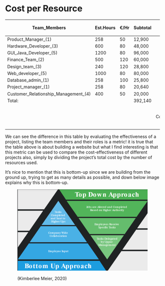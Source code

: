 # Cost per Resource





| <p>Team_Members</p><p> </p>             | <p>Est.Hours</p><p> </p> | <p>€/Hr</p><p> </p> | <p>Subtotal</p><p> </p> |                               |                                  |
| --------------------------------------- | ------------------------ | ------------------- | ----------------------- | ----------------------------- | -------------------------------- |
| Product\_Manager\_(1)                   | 258                      | 50                  | 12,900                  |                               |                                  |
| Hardware\_Developer\_(3)                | 600                      | 80                  | 48,000                  |                               |                                  |
| GUI\_Java\_Developer\_(5)               | 1200                     | 80                  | 96,000                  |                               |                                  |
| Finance\_Team\_(2)                      | 500                      | 120                 | 60,000                  |                               |                                  |
| Design\_team\_(3)                       | 240                      | 120                 | 28,800                  |                               |                                  |
| Web\_developer\_(5)                     | 1000                     | 80                  | 80,000                  |                               |                                  |
| Database\_admin\_(1)                    | 258                      | 100                 | 25,800                  |                               |                                  |
| Project\_manager\_(1)                   | 258                      | 80                  | 20,640                  |                               |                                  |
| Customer\_Relationship\_Management\_(4) | 400                      | 50                  | 20,000                  |                               |                                  |
| Total:                                  |                          |                     | 392,140                 |                               |                                  |
|                                         |                          |                     |                         | <p>Contingency%20</p><p> </p> | <p>GRAND_TOTAL</p><p>470,568</p> |



We can see the difference in this table by evaluating the effectiveness of a project, listing the team members and their roles is a metric! it is true that the table above is about building a website but what I find interesting is that this metric can be used to compare the cost-effectiveness of different projects also, simply by dividing the project’s total cost by the number of resources used.

It’s nice to mention that this is bottom-up since we are building from the ground up, trying to get as many details as possible, and down below image explains why this is bottom-up.



<figure><img src=".gitbook/assets/image.png" alt=""><figcaption><p>(Kimberlee Meier, 2020)</p></figcaption></figure>

